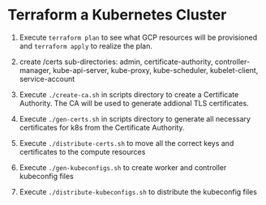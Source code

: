 # Terraform a Kubernetes Cluster

1. Execute `terraform plan` to see what GCP resources will be provisioned and `terraform apply` to realize the plan.

2. create /certs sub-directories: admin, certificate-authority, controller-manager, kube-api-server, 
kube-proxy, kube-scheduler, kubelet-client, service-account

2. Execute `./create-ca.sh` in scripts directory to create a Certificate  Authority. The CA will be used to generate addional TLS certificates.

3. Execute `./gen-certs.sh` in scripts directory to generate all necessary certificates for k8s from the Certificate Authority.

4. Execute `./distribute-certs.sh` to move all the correct keys and certificates to the compute resources

5. Execute `./gen-kubeconfigs.sh` to create worker and controller kubeconfig files

6. Execute `./distribute-kubeconfigs.sh` to distribute the kubeconfig files 